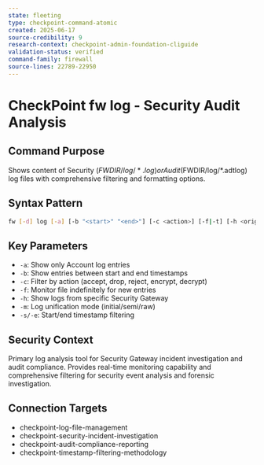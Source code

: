 ```yaml
---
state: fleeting
type: checkpoint-command-atomic
created: 2025-06-17
source-credibility: 9
research-context: checkpoint-admin-foundation-cliguide
validation-status: verified
command-family: firewall
source-lines: 22789-22950
---
```


# CheckPoint fw log - Security Audit Analysis

## Command Purpose
Shows content of Security ($FWDIR/log/*.log) or Audit ($FWDIR/log/*.adtlog) log files with comprehensive filtering and formatting options.

## Syntax Pattern
```bash
fw [-d] log [-a] [-b "<start>" "<end>"] [-c <action>] [-f|-t] [-h <origin>] [-i] [-l] [-m {initial|semi|raw}] [-n] [-s "<start>"] [-e "<end>"] [<logfile>]
```

## Key Parameters
- `-a`: Show only Account log entries
- `-b`: Show entries between start and end timestamps
- `-c`: Filter by action (accept, drop, reject, encrypt, decrypt)
- `-f`: Monitor file indefinitely for new entries
- `-h`: Show logs from specific Security Gateway
- `-m`: Log unification mode (initial/semi/raw)
- `-s/-e`: Start/end timestamp filtering

## Security Context
Primary log analysis tool for Security Gateway incident investigation and audit compliance. Provides real-time monitoring capability and comprehensive filtering for security event analysis and forensic investigation.

## Connection Targets
- checkpoint-log-file-management
- checkpoint-security-incident-investigation
- checkpoint-audit-compliance-reporting
- checkpoint-timestamp-filtering-methodology